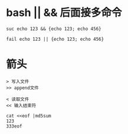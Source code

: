 # bash || && 后面接多命令

```
suc echo 123 && {echo 123; echo 456}

fail echo 123 || {echo 123; echo 456}
```

# 箭头
```
> 写入文件
>> append文件

< 读取文件
<< 输入结束符

cat <<eof |md5sum
123
333eof
```

